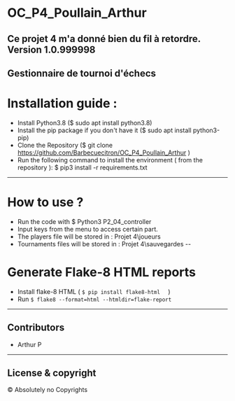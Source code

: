# OC_P4_Poullain_Arthur
Ce projet 4 m'a donné bien du fil à retordre.
Version 1.0.999998
---
Gestionnaire de tournoi d'échecs
---
# Installation guide :
* Install Python3.8 ($ sudo apt install python3.8)
* Install the pip package if you don't have it ($ sudo apt install python3-pip)
* Clone the Repository ($ git clone https://github.com/Barbecuecitron/OC_P4_Poullain_Arthur )
* Run the following command to install the environment ( from the repository ): $ pip3 install -r requirements.txt
---
# How to use ?
* Run the code with $ Python3 P2_04_controller
* Input keys from the menu to access certain part.
* The players file will be stored in : Projet 4\joueurs
* Tournaments files will be stored in : Projet 4\sauvegardes
--
# Generate Flake-8 HTML reports
* Install flake-8 HTML ( ```$ pip install flake8-html  ``` )
* Run ```$ flake8 --format=html --htmldir=flake-report ```
---
## Contributors
* Arthur P
---
## License & copyright
© Absolutely no Copyrights 
